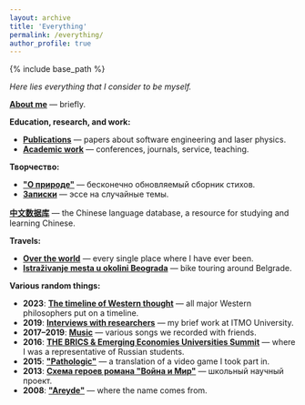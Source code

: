 ```yaml
---
layout: archive
title: 'Everything'
permalink: /everything/
author_profile: true
---
```


{% include base_path %}

<i>Here lies everything that I consider to be myself.</i>

<b><a href="https://areyde.com/">About me</a></b> — briefly.

<b>Education, research, and work:</b>

<ul>
  <li><b><a href="https://areyde.com/publications/">Publications</a></b> — papers about software engineering and laser physics.</li>
  <li><b><a href="https://areyde.com/academic_work/">Academic work</a></b> — conferences, journals, service, teaching.</li>
</ul>

<b>Творчество:</b>

<ul>
  <li><b><a href="https://areyde.com/poetry/">"О природе"</a></b> — бесконечно обновляемый сборник стихов.</li>
  <li><b><a href="https://areyde.com/notes/">Записки</a></b> — эссе на случайные темы.</li>
</ul>

<b><a href="https://areyde.com/chinese/">中文数据库</a></b> — the Chinese language database, a resource for studying and learning Chinese.

<b>Travels:</b>

<ul>
  <li><b><a href="https://areyde.com/travels/">Over the world</a></b> — every single place where I have ever been.</li>
  <li><b><a href="https://areyde.com/beograd/">Istraživanje mesta u okolini Beograda</a></b> — bike touring around Belgrade.</li>
</ul>

<b>Various random things:</b>

<ul>
  <li><b>2023</b>: <b><a href="https://areyde.com/western_thought/">The timeline of Western thought</a></b> — all major Western philosophers put on a timeline.</li>
  <li><b>2019</b>: <b><a href="https://areyde.com/interviews/">Interviews with researchers</a></b> — my brief work at ITMO University.</li>
  <li><b>2017–2019</b>: <b><a href="https://areyde.com/music/">Music</a></b> — various songs we recorded with friends.</li>
  <li><b>2016</b>: <b><a href="https://areyde.com/brics/">THE BRICS & Emerging Economies Universities Summit</a></b> — where I was a representative of Russian students.</li>
  <li><b>2015</b>: <b><a href="https://areyde.com/pathologic/">"Pathologic"</a></b> — a translation of a video game I took part in.</li>
  <li><b>2013</b>: <b><a href="https://areyde.com/war_and_peace/">Схема героев романа "Война и Мир"</a></b> — школьный научный проект.</li>
  <li><b>2008</b>: <b><a href="https://areyde.com/areyde/">"Areyde"</a></b> — where the name comes from.</li>
</ul>













